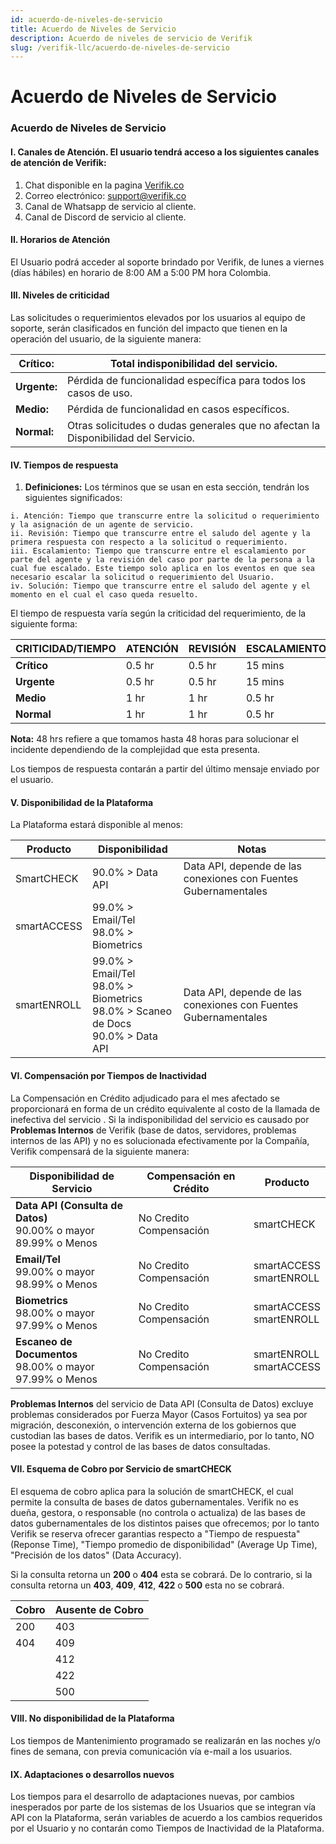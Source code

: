 ```yaml
---
id: acuerdo-de-niveles-de-servicio
title: Acuerdo de Niveles de Servicio
description: Acuerdo de niveles de servicio de Verifik
slug: /verifik-llc/acuerdo-de-niveles-de-servicio
---
```


# Acuerdo de Niveles de Servicio

### **Acuerdo de Niveles de Servicio**

#### **I. Canales de Atención. El usuario tendrá acceso a los siguientes canales de atención de Verifik:**

1. Chat disponible en la pagina [Verifik.co](http://verifik.co)
2. Correo electrónico: support@verifik.co
3. Canal de Whatsapp de servicio al cliente.
4. Canal de Discord de servicio al cliente.

#### **II. Horarios de Atención**

El Usuario podrá acceder al soporte brindado por Verifik, de lunes a viernes (días hábiles) en horario de 8:00 AM a 5:00 PM hora Colombia.

#### **III. Niveles de criticidad**

Las solicitudes o requerimientos elevados por los usuarios al equipo de soporte, serán clasificados en función del impacto que tienen en la operación del usuario, de la siguiente manera:

| **Crítico:** | Total indisponibilidad del servicio.                                               |
| ------------ | ---------------------------------------------------------------------------------- |
| **Urgente:** | Pérdida de funcionalidad específica para todos los casos de uso.                   |
| **Medio:**   | Pérdida de funcionalidad en casos específicos.                                     |
| **Normal:**  | Otras solicitudes o dudas generales que no afectan la Disponibilidad del Servicio. |

#### **IV. Tiempos de respuesta**

1. **Definiciones:** Los términos que se usan en esta sección, tendrán los siguientes significados:

```
i. Atención: Tiempo que transcurre entre la solicitud o requerimiento y la asignación de un agente de servicio.
ii. Revisión: Tiempo que transcurre entre el saludo del agente y la primera respuesta con respecto a la solicitud o requerimiento.
iii. Escalamiento: Tiempo que transcurre entre el escalamiento por parte del agente y la revisión del caso por parte de la persona a la cual fue escalado. Este tiempo solo aplica en los eventos en que sea necesario escalar la solicitud o requerimiento del Usuario.
iv. Solución: Tiempo que transcurre entre el saludo del agente y el momento en el cual el caso queda resuelto.
```

El tiempo de respuesta varía según la criticidad del requerimiento, de la siguiente forma:

| **CRITICIDAD/TIEMPO** | **ATENCIÓN** | **REVISIÓN** | **ESCALAMIENTO** | **SOLUCIÓN** |
| --------------------- | ------------ | ------------ | ---------------- | ------------ |
| **Crítico**           | 0.5 hr       | 0.5 hr       | 15 mins          | 48 hrs       |
| **Urgente**           | 0.5 hr       | 0.5 hr       | 15 mins          | 48 hrs       |
| **Medio**             | 1 hr         | 1 hr         | 0.5 hr           | 96 hrs       |
| **Normal**            | 1 hr         | 1 hr         | 0.5 hr           | 96 hrs       |

**Nota:** 48 hrs refiere a que tomamos hasta 48 horas para solucionar el incidente dependiendo de la complejidad que esta presenta.

Los tiempos de respuesta contarán a partir del último mensaje enviado por el usuario.

#### **V. Disponibilidad de la Plataforma**

La Plataforma estará disponible al menos:

| **Producto** | **Disponibilidad**                                                                          | **Notas**                                                       |
| ------------ | ------------------------------------------------------------------------------------------- | --------------------------------------------------------------- |
| SmartCHECK   | 90.0% > Data API                                                                            | Data API, depende de las conexiones con Fuentes Gubernamentales |
| smartACCESS  | 99.0% > Email/Tel<br/>98.0% > Biometrics                                          |                                                                 |
| smartENROLL  | 99.0% > Email/Tel<br/>98.0% > Biometrics<br/>98.0% > Scaneo de Docs<br/>90.0% > Data API | Data API, depende de las conexiones con Fuentes Gubernamentales |

#### **VI. Compensación por Tiempos de Inactividad**

La Compensación en Crédito adjudicado para el mes afectado se proporcionará en forma de un crédito equivalente al costo de la llamada de inefectiva del servicio . Si la indisponibilidad del servicio es causado por **Problemas Internos** de Verifik (base de datos, servidores, problemas internos de las API) y no es solucionada efectivamente por la Compañía, Verifik compensará de la siguiente manera:

| **Disponibilidad de Servicio**                                                           | **Compensación en Crédito**               | **Producto**                      |
| ---------------------------------------------------------------------------------------- | ----------------------------------------- | --------------------------------- |
| **Data API (Consulta de Datos)**<br/>90.00% o mayor<br/>89.99% o Menos | No Credito<br/>Compensación | smartCHECK                        |
| **Email/Tel**<br/>99.00% o mayor<br/>98.99% o Menos                    | No Credito<br/>Compensación     | smartACCESS<br/>smartENROLL |
| **Biometrics**<br/>98.00% o mayor<br/>97.99% o Menos                  | No Credito<br/>Compensación    | smartACCESS<br/>smartENROLL |
| **Escaneo de Documentos**<br/>98.00% o mayor<br/>97.99% o Menos        | No Credito<br/>Compensación | smartENROLL<br/>smartACCESS |

**Problemas Internos** del servicio de Data API (Consulta de Datos) excluye problemas considerados por Fuerza Mayor (Casos Fortuitos) ya sea por migración, desconexión, o intervención externa de los gobiernos que custodian las bases de datos. Verifik es un intermediario, por lo tanto, NO posee la potestad y control de las bases de datos consultadas.

#### VII. Esquema de Cobro por Servicio de smartCHECK

El esquema de cobro aplica para la solución de smartCHECK, el cual permite la consulta de bases de datos gubernamentales. Verifik no es dueña, gestora, o responsable (no controla o actualiza) de las bases de datos gubernamentales de los distintos paises que ofrecemos; por lo tanto Verifik se reserva ofrecer garantias respecto a "Tiempo de respuesta" (Reponse Time), "Tiempo promedio de disponibilidad" (Average Up Time), "Precisión de los datos" (Data Accuracy).

Si la consulta retorna un **200** o **404** esta se cobrará. De lo contrario, si la consulta retorna un **403**, **409**, **412**, **422** o **500** esta no se cobrará.

| **Cobro** | **Ausente de Cobro** |
| --------- | -------------------- |
| 200       | 403                  |
| 404       | 409                  |
|           | 412                  |
|           | 422                  |
|           | 500                  |

#### **VIII. No disponibilidad de la Plataforma**

Los tiempos de Mantenimiento programado se realizarán en las noches y/o fines de semana, con previa comunicación vía e-mail a los usuarios.

#### **IX. Adaptaciones o desarrollos nuevos**

Los tiempos para el desarrollo de adaptaciones nuevas, por cambios inesperados por parte de los sistemas de los Usuarios que se integran vía API con la Plataforma, serán variables de acuerdo a los cambios requeridos por el Usuario y no contarán como Tiempos de Inactividad de la Plataforma.
